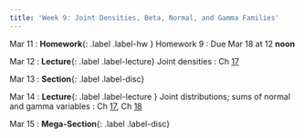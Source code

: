 ```yaml
---
title: 'Week 9: Joint Densities, Beta, Normal, and Gamma Families' 
---
```


Mar 11
: **Homework**{: .label .label-hw } Homework 9
    : Due Mar 18 at 12 **noon**

Mar 12
: **Lecture**{: .label .label-lecture} Joint densities
    : Ch [17](http://prob140.org/textbook/content/Chapter_17/00_Joint_Densities.html)

Mar 13
: **Section**{: .label .label-disc}

Mar 14
: **Lecture**{: .label .label-lecture } Joint distributions; sums of normal and gamma variables
    : Ch [17](http://prob140.org/textbook/content/Chapter_17/00_Joint_Densities.html), Ch [18](http://prob140.org/textbook/content/Chapter_18/00_The_Normal_and_Gamma_Families.html)

Mar 15
: **Mega-Section**{: .label .label-disc}